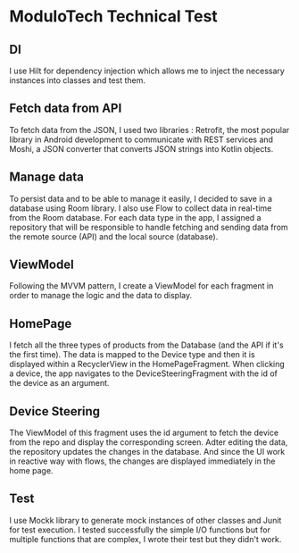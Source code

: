 # ModuloTech Technical Test

## DI

I use Hilt for dependency injection which allows me to inject the necessary instances into classes and test them.

## Fetch data from API

To fetch data from the JSON, I used two libraries :
Retrofit, the most popular library in Android development to communicate with REST services and Moshi, a JSON converter that converts JSON strings into Kotlin objects.

## Manage data

To persist data and to be able to manage it easily, I decided to save in a database using Room library. I also use Flow to collect data in real-time from the Room database.
For each data type in the app, I assigned a repository that will be responsible to handle fetching and sending data from the remote source (API) and the local source (database).

## ViewModel

Following the MVVM pattern, I create a ViewModel for each fragment in order to manage the logic and the data to display.

## HomePage

I fetch all the three types of products from the Database (and the API if it's the first time). 
The data is mapped to the Device type and then it is displayed within a RecyclerView in the HomePageFragment.
When clicking a device, the app navigates to the DeviceSteeringFragment with the id of the device as an argument.

## Device Steering

The ViewModel of this fragment uses the id argument to fetch the device from the repo and display the corresponding screen.
Adter editing the data, the repository updates the changes in the database. And since the UI work in reactive way with flows, the changes are displayed immediately in the home page.

## Test

I use Mockk library to generate mock instances of other classes and Junit for test execution.
I tested successfully the simple I/O functions but for multiple functions that are complex, I wrote their test but they didn't work.
